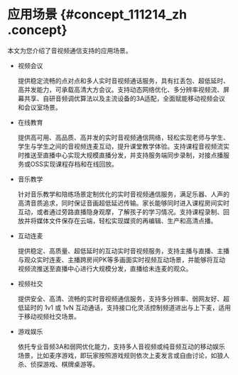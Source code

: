 # 应用场景 {#concept_111214_zh .concept}

本文为您介绍了音视频通信支持的应用场景。

-   视频会议

    提供稳定流畅的点对点和多人实时音视频通话服务，具有扛丢包、超低延时、高并发能力，可承载高清大方会议。支持动态网络优化、多分辨率视频流、屏幕共享、自研音频调优算法以及主流设备的3A适配，全面赋能移动视频会议和会议室场景。

-   在线教育

    提供高可用、高品质、高并发的实时音视频通信网络，轻松实现老师与学生、学生与学生之间的音视频连麦互动，提升课堂教学体验。支持课程音视频流实时推送至直播中心实现大规模直播分发，并支持服务端同步录制，对接点播服务或OSS实现课程存档和在线回放。

-   音乐教学

    针对音乐教学和陪练场景定制优化的实时音视频通信服务，满足乐器、人声的高清音质追求，同时保证音画超低延迟传输。家长能够同时进入课程房间实时互动，或者通过旁路直播隐身观摩，了解孩子的学习情况。支持课程录制、回放并将媒体文件保存在云端，轻松实现媒资的再编辑、生产和高清点播。

-   互动连麦

    提供稳定、高质量、超低延时的互动实时音视频服务，支持主播与直播、主播与观众实时连麦、主播跨房间PK等多画面实时视频互动场景，并能够将互动视频流推送至直播中心进行大规模分发，直播给未连麦的观众。

-   视频社交

    提供安全、高清、流畅的实时音视频通信服务，支持多分辨率、弱网友好、超低延时的 1v1 或 1vN 互动通话，支持接口化灵活控制频道进出与上下麦，适用于移动视频社交场景。

-   游戏娱乐

    依托专业音频3A和弱网优化能力，支持多人音视频或纯音频互动的移动娱乐场景，比如麦序游戏，即玩家按照游戏规则依次上麦发言或自由讨论，如狼人杀、侦探游戏、棋牌桌游等。


